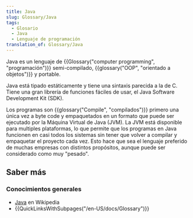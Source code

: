 ```yaml
---
title: Java
slug: Glossary/Java
tags:
  - Glosario
  - Java
  - Lenguaje de programación
translation_of: Glossary/Java
---
```


Java es un lenguaje de {{Glossary("computer programming", "programación")}} semi-compilado, {{glossary("OOP", "orientado a objetos")}} y portable.

Java está tipado estáticamente y tiene una sintaxis parecida a la de C. Tiene una gran librería de funciones fáciles de usar, el Java Software Development Kit (SDK).

Los programas son {{glossary("Compile", "compilados")}} primero una única vez a byte code y empaquetados en un formato que puede ser ejecutado por la Máquina Virtual de Java (JVM). La JVM está disponible para multiples plataformas, lo que permite que los programas en Java funcionen en casi todos los sistemas sin tener que volver a compilar y empaquetar el proyecto cada vez. Esto hace que sea el lenguaje preferido de muchas empresas con distintos propósitos, aunque puede ser considerado como muy "pesado".

## Saber más

### Conocimientos generales

- [Java](https://es.wikipedia.org/wiki/Java_(lenguaje_de_programación)) en Wikipedia
- {{QuickLinksWithSubpages("/en-US/docs/Glossary")}}
